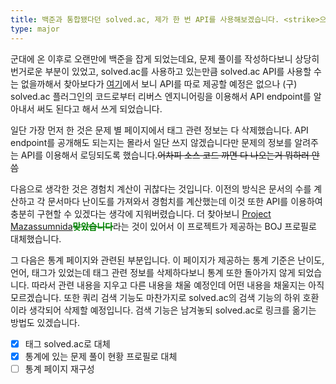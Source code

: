 ```yaml
---
title: 백준과 통합됐다던 solved.ac, 제가 한 번 API를 사용해보겠습니다. <strike>으와핡캵핡할카앜랄앍카랔칽핡캌</strike>
type: major
---
```


군대에 온 이후로 오랜만에 백준을 잡게 되었는데요, 문제 풀이를 작성하다보니 상당히 번거로운 부분이 있었고, solved.ac를 사용하고 있는만큼 solved.ac API를 사용할 수는 없을까해서 찾아보다가 [여기](https://blog.shift.moe/2020/05/08/solved-ac-%ED%99%94%EC%9D%B4%ED%8A%B8%EB%A6%AC%EC%8A%A4%ED%8A%B8-%EA%B4%80%EB%A0%A8-%EC%9E%85%EC%9E%A5-5-8/)에서 보니 API를 따로 제공할 예정은 없으나 (구) solved.ac 플러그인의 코드로부터 리버스 엔지니어링을 이용해서 API endpoint를 알아내서 써도 된다고 해서 쓰게 되었습니다.

일단 가장 먼저 한 것은 문제 별 페이지에서 태그 관련 정보는 다 삭제했습니다. API endpoint를 공개해도 되는지는 몰라서 일단 쓰지 않겠습니다만 문제의 정보를 알려주는 API를 이용해서 로딩되도록 했습니다.~~어차피 소스 코드 까면 다 나오는거 뭐하러 안씀~~

다음으로 생각한 것은 경험치 계산이 귀찮다는 것입니다. 이전의 방식은 문서의 수를 계산하고 각 문서마다 난이도를 가져와서 경험치를 계산했는데 이것 또한 API를 이용하여 충분히 구현할 수 있겠다는 생각에 지워버렸습니다. 더 찾아보니 [Project Mazassumnida](https://github.com/mazassumnida/mazassumnida)<font color="#008000">**~~맞았습니다~~**</font>라는 것이 있어서 이 프로젝트가 제공하는 BOJ 프로필로 대체했습니다.

그 다음은 통계 페이지와 관련된 부분입니다. 이 페이지가 제공하는 통계 기준은 난이도, 언어, 태그가 있었는데 태그 관련 정보를 삭제하다보니 통계 또한 돌아가지 않게 되었습니다. 따라서 관련 내용을 지우고 다른 내용을 채울 예정인데 어떤 내용을 채울지는 아직 모르겠습니다. 또한 쿼리 검색 기능도 마찬가지로 solved.ac의 검색 기능의 하위 호환이라 생각되어 삭제할 예정입니다. 검색 기능은 남겨놓되 solved.ac로 링크를 옮기는 방법도 있겠습니다.

- [x] 태그 solved.ac로 대체
- [x] 통계에 있는 문제 풀이 현황 프로필로 대체
- [ ] 통계 페이지 재구성
